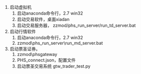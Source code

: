 1. 启动虚拟机
   1. 启动anaconda命令行，2.7 win32
   2. 启动交易软件，桌面xiadan
   3. 启动交易服务器， zzmod/phs_run_server/run_td_server.bat
2. 启动行情软件
   1. 启动anaconda命令行，2.7 win32
   2. zzmod\phs_run_server\run_md_server.bat
3. 启动票圣证券。
   1. zzmod\phsgateway
   2. PHS_connect.json，配置文件
   3. 启动票圣交易系统 gtw_trader_test.py